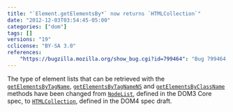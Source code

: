 ```yaml
---
title: "`Element.getElementsBy*` now returns `HTMLCollection`"
date: "2012-12-03T03:54:45-05:00"
categories: ["dom"]
tags: []
versions: "19"
cclicense: "BY-SA 3.0"
references:
    "https://bugzilla.mozilla.org/show_bug.cgi?id=799464": "Bug 799464 – Make Element.getElementsBy* return HTMLCollection"
---
```

The type of element lists that can be retrieved with the [`getElementsByTagName`](https://developer.mozilla.org/en-US/docs/Web/API/element.getElementsByTagName), [`getElementsByTagNameNS`](https://developer.mozilla.org/en-US/docs/Web/API/element.getElementsByTagNameNS) and [`getElementsByClassName`](https://developer.mozilla.org/en-US/docs/Web/API/element.getElementsByClassName) methods have been changed from [`NodeList`](https://developer.mozilla.org/en-US/docs/Web/API/NodeList), defined in the DOM3 Core spec, to [`HTMLCollection`](https://developer.mozilla.org/en-US/docs/Web/API/HTMLCollection), defined in the DOM4 spec draft.

